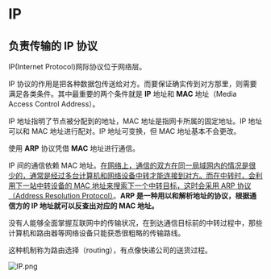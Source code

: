 # IP

## 负责传输的 IP 协议

IP(Internet Protocol)网际协议位于网络层。

IP 协议的作用是把各种数据包传送给对方。而要保证确实传到对方那里，则需要满足各类条件。其中最重要的两个条件就是 **IP** 地址和 **MAC** 地址（Media Access Control Address）。

IP 地址指明了节点被分配到的地址，MAC 地址是指网卡所属的固定地址。IP 地址可以和 MAC 地址进行配对。IP 地址可变换，但 MAC 地址基本不会更改。

使用 **ARP** 协议凭借 **MAC** 地址进行通信。

IP 间的通信依赖 MAC 地址。<u>在网络上，通信的双方在同一局域网内的情况是很少的，通常是经过多台计算机和网络设备中转才能连接到对方。而在中转时，会利用下一站中转设备的 MAC 地址来搜索下一个中转目标，这时会采用 ARP 协议（Address Resolution Protocol）</u>。**ARP 是一种用以和解析地址的协议，根据通信方的 IP 地址就可以反查出对应的 MAC 地址。**

没有人能够全面掌握互联网中的传输状况，在到达通信目标前的中转过程中，那些计算机和路由器等网络设备只能获悉很粗略的传输路线。

这种机制称为路由选择（routing），有点像快递公司的送货过程。

![IP.png](http://www.qxnekoo.cn:8888/images/2020/05/23/IP.png)

















